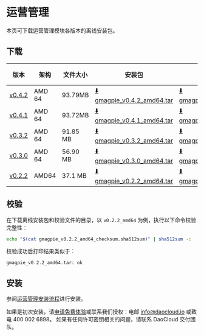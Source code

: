 # 运营管理

本页可下载运营管理模块各版本的离线安装包。

## 下载

| 版本                                                   | 架构 | 文件大小 | 安装包                                                                                                     |  校验文件 | 更新日期   |
| ------------------------------------------------------ | ----- |-------- | ---------------------------------------------------------------------------------------------------------- | ---------- | ---------- |
| [v0.4.2](../../ghippo/intro/release-notes.md) | AMD 64 | 93.79MB | [:arrow_down: gmagpie_v0.4.2_amd64.tar](https://qiniu-download-public.daocloud.io/DaoCloud_Enterprise/gmagpie_v0.4.2_amd64.tar) | [:arrow_down: gmagpie_v0.4.2_amd64_checksum.sha512sum](https://qiniu-download-public.daocloud.io/DaoCloud_Enterprise/gmagpie_v0.4.2_amd64_checksum.sha512sum) | 2023-10-30 |
| [v0.4.1](../../ghippo/intro/release-notes.md) | AMD 64 | 93.72MB | [:arrow_down: gmagpie_v0.4.1_amd64.tar](https://qiniu-download-public.daocloud.io/DaoCloud_Enterprise/gmagpie_v0.4.1_amd64.tar) | [:arrow_down: gmagpie_v0.4.1_amd64_checksum.sha512sum](https://qiniu-download-public.daocloud.io/DaoCloud_Enterprise/gmagpie_v0.4.1_amd64_checksum.sha512sum) | 2023-08-29 |
| [v0.3.2](../../ghippo/intro/release-notes.md) | AMD 64 | 91.85 MB | [:arrow_down: gmagpie_v0.3.2_amd64.tar](https://qiniu-download-public.daocloud.io/DaoCloud_Enterprise/gmagpie_v0.3.2_amd64.tar) | [:arrow_down: gmagpie_v0.3.2_amd64_checksum.sha512sum](https://qiniu-download-public.daocloud.io/DaoCloud_Enterprise/gmagpie_v0.3.2_amd64_checksum.sha512sum) | 2023-08-02 |
| [v0.3.0](../../ghippo/intro/release-notes.md) | AMD 64 | 56.90 MB | [:arrow_down: gmagpie_v0.3.0_amd64.tar](https://qiniu-download-public.daocloud.io/DaoCloud_Enterprise/gmagpie_v0.3.0_amd64.tar) | [:arrow_down: gmagpie_v0.3.0_amd64_checksum.sha512sum](https://qiniu-download-public.daocloud.io/DaoCloud_Enterprise/gmagpie_v0.3.0_amd64_checksum.sha512sum) | 2023-06-28 |
| [v0.2.2](../../ghippo/intro/release-notes.md) | AMD64 | 37.1 MB | [:arrow_down: gmagpie_v0.2.2_amd64.tar](https://qiniu-download-public.daocloud.io/DaoCloud_Enterprise/gmagpie_v0.2.2_amd64.tar) | [:arrow_down: gmagpie_v0.2.2_amd64_checksum.sha512sum](https://qiniu-download-public.daocloud.io/DaoCloud_Enterprise/gmagpie_v0.2.2_amd64_checksum.sha512sum) | 2023-5-30 |

## 校验

在下载离线安装包和校验文件的目录，以 `v0.2.2_amd64` 为例，执行以下命令校验完整性：

```sh
echo "$(cat gmagpie_v0.2.2_amd64_checksum.sha512sum)" | sha512sum -c
```

校验成功后打印结果类似于：

```none
gmagpie_v0.2.2_amd64.tar: ok
```

## 安装

参阅[运营管理安装流程](../../ghippo/user-guide/report-billing/gmagpie-offline-install.md)进行安装。

如果是初次安装，请[申请免费体验](../../dce/license0.md)或联系我们授权：电邮 info@daocloud.io 或致电 400 002 6898。
如果有任何许可密钥相关的问题，请联系 DaoCloud 交付团队。
